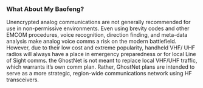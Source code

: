 ### What About My Baofeng?

Unencrypted analog
communications are not generally
recommended for use in
non-permissive environments.
Even using brevity codes and
other EMCOM procedures, voice
recognition, direction finding,
and meta-data analysis make
analog voice comms a risk on
the modern battlefield. However,
due to their low cost and extreme
popularity, handheld VHF/
UHF radios will always have a
place in emergency preparedness
or for local Line of Sight
comms. the GhostNet is not
meant to replace local VHF/UHF
traffic, which warrants it’s own
comm plan. Rather, GhostNet
plans are intended to serve as
a more strategic, region-wide
communications network using
HF transceivers.